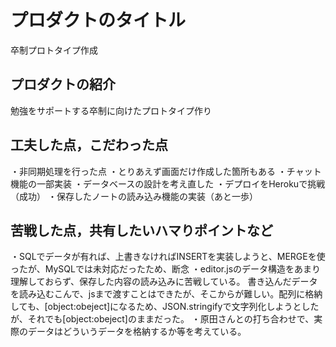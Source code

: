# プロダクトのタイトル
卒制プロトタイプ作成
## プロダクトの紹介
勉強をサポートする卒制に向けたプロトタイプ作り

## 工夫した点，こだわった点
・非同期処理を行った点
・とりあえず画面だけ作成した箇所もある
・チャット機能の一部実装
・データベースの設計を考え直した
・デプロイをHerokuで挑戦（成功）
・保存したノートの読み込み機能の実装（あと一歩）
## 苦戦した点，共有したいハマりポイントなど
・SQLでデータが有れば、上書きなければINSERTを実装しようと、MERGEを使ったが、MySQLでは未対応だったため、断念
・editor.jsのデータ構造をあまり理解しておらず、保存した内容の読み込みに苦戦している。
書き込んだデータを読み込むこんで、jsまで渡すことはできたが、そこからが難しい。配列に格納しても、[object:obeject]になるため、JSON.stringifyで文字列化しようとしたが、それでも[object:obeject]のままだった。
・原田さんとの打ち合わせで、実際のデータはどういうデータを格納するか等を考えている。
